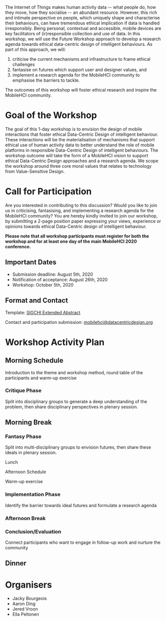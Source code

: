 The Internet of Things makes human activity data -- what people do, how they move, how they socialise -- 
an abundant resource. However, this rich and intimate perspective on people, which uniquely shape and 
characterise their behaviours, can have tremendous ethical implication if data is handled irresponsibly.
Being personal, contextual and accessible, mobile devices are key facilitators of (ir)responsible collection
and use of data. In this workshop, we will use the Future Workshop approach to develop a research agenda
towards ethical data-centric design of intelligent behaviours. As part of this approach, we will:
 
 1. criticise the current mechanisms and infrastructure to frame ethical challenges
 2. fantasise on futures which support user and designer values, and 
 3. implement a research agenda for the MobileHCI community to emphasise the barriers to tackle.
 
The outcomes of this workshop will foster ethical research and inspire the MobileHCI community.

# Goal of the Workshop

The goal of this 1-day workshop is to envision the design of mobile interactions that foster
ethical Data-Centric Design of intelligent behaviour. These interactions will be the
materialisation of mechanisms that support ethical use of human activity data to better
understand the role of mobile platforms in responsible Data-Centric Design of intelligent behaviours.
The workshop outcome will take the form of a MobileHCI vision to support ethical Data-Centric Design
approaches and a research agenda. We scope the workshop around three core moral values that relates to
technology from Value-Sensitive Design.

# Call for Participation

Are you interested in contributing to this discussion? Would you like to join us in criticising, fantasising,
and implementing a research agenda for the MobileHCI community? You are hereby kindly invited to join our
workshop, by submitting a 2-page position paper expressing your views, experience or opinions towards
ethical Data-Centric design of intelligent behaviour.

**Please note that all workshop participants must register for both the workshop and for at least
one day of the main MobileHCI 2020 conference.**

## Important Dates

* Submission deadline: August 5th, 2020
* Notification of acceptance: August 26th, 2020
* Workshop: October 5th, 2020

## Format and Contact

Template: [SIGCHI Extended Abstract](https://chi2020.acm.org/authors/chi-proceedings-format/#EAF)

Contact and participation submission: [mobilehci@datacentricdesign.org](mailto:mobilehci@datacentricdesign.org)


# Workshop Activity Plan

## Morning Schedule

Introduction to the theme and workshop method, round table of the participants and warm-up exercise
	
### Critique Phase

Split into disciplinary groups to generate a deep understanding of the problem, then share disciplinary perspectives in plenary session.
	
## Morning Break
	
### Fantasy Phase

Split into multi-disciplinary groups to envision futures, then share these ideals in plenary session.
    
Lunch
    
Afternoon Schedule
    
Warm-up exercise
    
### Implementation Phase

Identify the barrier towards ideal futures and formulate a research agenda
	
### Afternoon Break
	
### Conclusion/Evaluation

Connect participants who want to engage in follow-up work and nurture the community
    
## Dinner

# Organisers

* Jacky Bourgeois
* Aaron Ding 
* Jered Vroon 
* Ella Peltonen

